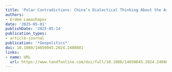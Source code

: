 ```yaml
---
title: 'Polar Contradictions: China’s Dialectical Thinking About the Arctic'
authors:
- Erdem Lamazhapov
date: '2025-05-01'
publishDate: '2025-05-14'
publication_types:
- article-journal
publication: '*Geopolitics*'
doi: 10.1080/14650045.2024.2408601
links:
- name: URL
  url: https://www.tandfonline.com/doi/full/10.1080/14650045.2024.2408601
---
```


